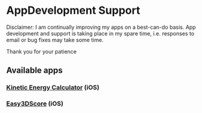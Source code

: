 # AppDevelopment Support

Disclaimer: I am continually improving my apps on a best-can-do basis. App development and support is taking place in my spare time, i.e. responses to email or bug fixes may take some time.

Thank you for your patience

## Available apps

### [Kinetic Energy Calculator](https://github.com/dsasp/AppDevelopment/wiki/KineticEnergyCalculator) (iOS)

### [Easy3DScore](https://github.com/dsasp/Easy3DScoreSupport/wiki/English-Version) (iOS)

